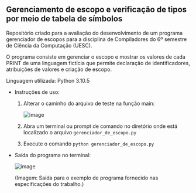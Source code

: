 ## Gerenciamento de escopo e verificação de tipos por meio de tabela de símbolos 

Repositório criado para a avaliação do desenvolvimento de um programa gerenciador de escopos para a disciplina de Compiladores do 6º semestre de Ciência da Computação (UESC).

O programa consiste em gerenciar o escopo e mostrar os valores de cada PRINT de uma linguagem fictícia que permite declaração de identificadores, atribuições de valores e criação de escopo.

Linguagem utilizada: Python 3.10.5

* Instruções de uso:
   1. Alterar o caminho do arquivo de teste na função main:

      ![image](https://github.com/Samlxrd/GerenciamentoEscopo/assets/66272683/55669218-6ff4-4d03-9dee-e0841fb8c625)<br/>

   2. Abra um terminal ou prompt de comando no diretório onde está localizado o arquivo `gerenciador_de_escopo.py`
   3. Execute o comando `python gerenciador_de_escopo.py`

* Saída do programa no terminal:

  ![image](https://github.com/Samlxrd/GerenciamentoEscopo/assets/66272683/c32f6f79-2746-4168-b419-cc6792e83806)

  (Imagem: Saída para o exemplo de programa fornecido nas especificações do trabalho.)
